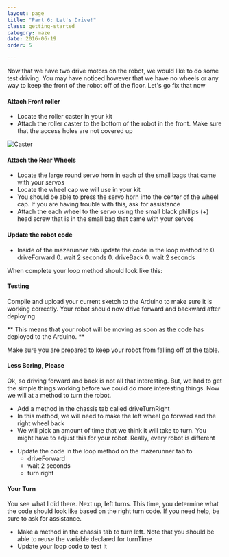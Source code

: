 ```yaml
---
layout: page
title: "Part 6: Let's Drive!"
class: getting-started
category: maze
date: 2016-06-19
order: 5

---
```


Now that we have two drive motors on the robot, we would like to do some test driving. You may have noticed however that we have no wheels or any way to keep the front of the robot off of the floor. Let's go fix that now

#### Attach Front roller

* Locate the roller caster in your kit
* Attach the roller caster to the bottom of the robot in the front. Make sure that the access holes are not covered up

![Caster]({{site.baseurl}}/assets/mazerunner/caster_attach.jpg)

#### Attach the Rear Wheels

* Locate the large round servo horn in each of the small bags that came with your servos
* Locate the wheel cap we will use in your kit
* You should be able to press the servo horn into the center of the wheel cap. If you are having trouble with this, ask for assistance
* Attach the each wheel to the servo using the small black phillips (+) head screw that is in the small bag that came with your servos

#### Update the robot code

* Inside of the mazerunner tab update the code in the loop method to
    0. driveForward
    0. wait 2 seconds
    0. driveBack
    0. wait 2 seconds

When complete your loop method should look like this:

<script src="https://gist.github.com/dennisburton/957e0398c008c71855ed94a80167c292.js"></script>


#### Testing

Compile and upload your current sketch to the Arduino to make sure it is working correctly. Your robot should now drive forward and backward after deploying

** This means that your robot will be moving as soon as the code has deployed to the Arduino. **

Make sure you are prepared to keep your robot from falling off of the table.


#### Less Boring, Please

Ok, so driving forward and back is not all that interesting. But, we had to get the simple things working before we could do more interesting things. Now we will at a method to turn the robot.

* Add a method in the chassis tab called driveTurnRight
* In this method, we will need to make the left wheel go forward and the right wheel back
* We will pick an amount of time that we think it will take to turn. You might have to adjust this for your robot. Really, every robot is different


<script src="https://gist.github.com/dennisburton/a8117494673a13bc8767b286a0d6107d.js"></script>

* Update the code in the loop method on the mazerunner tab to
    * driveForward
    * wait 2 seconds
    * turn right

<script src="https://gist.github.com/dennisburton/e3ddfe3732a3b5496631b81b50841d0e.js"></script>


#### Your Turn

You see what I did there. Next up, left turns. This time, you determine what the code should look like based on the right turn code. If you need help, be sure to ask for assistance.

* Make a method in the chassis tab to turn left. Note that you should be able to reuse the variable declared for turnTime
* Update your loop code to test it